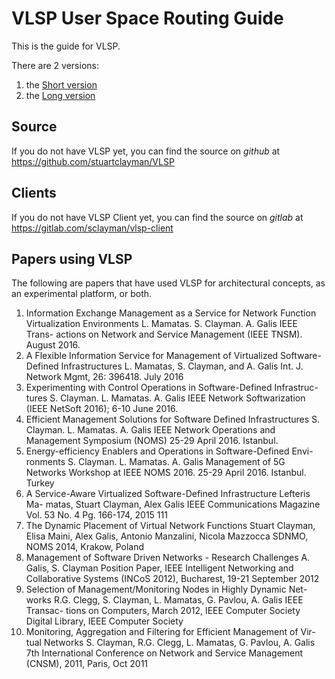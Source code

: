 # VLSP User Space Routing Guide

This is the guide for VLSP.

There are 2 versions:

1.  the [Short version](usr_guide.pdf)
2.  the [Long version](usr_guide_book.pdf)


## Source

If you do not have VLSP yet, you can find the source on _github_ at
 https://github.com/stuartclayman/VLSP
 

## Clients

If you do not have VLSP Client yet, you can find the source on
_gitlab_ at https://gitlab.com/sclayman/vlsp-client



## Papers using VLSP

The following are papers that have used VLSP for architectural
concepts, as an experimental platform, or both.

1.  Information Exchange Management as a Service for Network Function Virtualization Environments L. Mamatas. S. Clayman. A. Galis IEEE Trans- actions on Network and Service Management (IEEE TNSM). August 2016.
2.  A Flexible Information Service for Management of Virtualized Software- Defined Infrastructures L. Mamatas, S. Clayman, and A. Galis Int. J. Network Mgmt, 26: 396418. July 2016
3.  Experimenting with Control Operations in Software-Defined Infrastruc- tures S. Clayman. L. Mamatas. A. Galis IEEE Network Softwarization (IEEE NetSoft 2016); 6-10 June 2016.
4.  Efficient Management Solutions for Software Defined Infrastructures S. Clayman. L. Mamatas. A. Galis IEEE Network Operations and Management Symposium (NOMS) 25-29 April 2016. Istanbul.
5.  Energy-efficiency Enablers and Operations in Software-Defined Envi- ronments S. Clayman. L. Mamatas. A. Galis Management of 5G Networks Workshop at IEEE NOMS 2016. 25-29 April 2016. Istanbul. Turkey
6.  A Service-Aware Virtualized Software-Defined Infrastructure Lefteris Ma- matas, Stuart Clayman, Alex Galis IEEE Communications Magazine Vol. 53 No. 4 Pg. 166-174, 2015
111
7.  The Dynamic Placement of Virtual Network Functions Stuart Clayman, Elisa Maini, Alex Galis, Antonio Manzalini, Nicola Mazzocca SDNMO, NOMS 2014, Krakow, Poland
8.  Management of Software Driven Networks - Research Challenges A. Galis, S. Clayman Position Paper, IEEE Intelligent Networking and Collaborative Systems (INCoS 2012), Bucharest, 19-21 September 2012
9.  Selection of Management/Monitoring Nodes in Highly Dynamic Net- works R.G. Clegg, S. Clayman, L. Mamatas, G. Pavlou, A. Galis IEEE Transac- tions on Computers, March 2012, IEEE Computer Society Digital Library, IEEE Computer Society
10.  Monitoring, Aggregation and Filtering for Efficient Management of Vir- tual Networks S. Clayman, R.G. Clegg, L. Mamatas, G. Pavlou, A. Galis 7th International Conference on Network and Service Management (CNSM), 2011, Paris, Oct 2011
